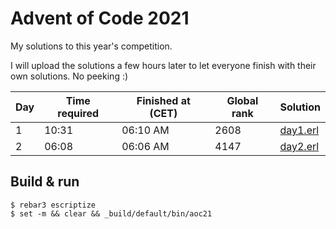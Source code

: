 Advent of Code 2021
=====

My solutions to this year's competition.

I will upload the solutions a few hours later to let everyone finish with their own solutions.
No peeking :)

| Day | Time required | Finished at (CET) | Global rank | Solution                 |
| --- | ------------- | ----------------- | ----------- | ------------------------ |
| 1   | 10:31         | 06:10 AM          | 2608        | [day1.erl](src/day1.erl) |
| 2   | 06:08         | 06:06 AM          | 4147        | [day2.erl](src/day2.erl) |

Build & run
-----

    $ rebar3 escriptize
    $ set -m && clear && _build/default/bin/aoc21